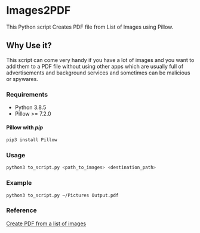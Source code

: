 # Images2PDF

This Python script Creates PDF file from List of Images using Pillow.

## Why Use it?

This script can come very handy if you have a lot of images and you want to add them to a PDF file without using other apps
which are usually full of advertisements and background services and sometimes can be malicious or spywares.

### Requirements

+ Python 3.8.5
+ Pillow >= 7.2.0

#### Pillow with *pip*

```bash
pip3 install Pillow
```
### Usage

```bash
python3 to_script.py <path_to_images> <destination_path>
```

### Example

```bash
python3 to_script.py ~/Pictures Output.pdf
```

### Reference

[Create PDF from a list of images](https://stackoverflow.com/questions/27327513/create-pdf-from-a-list-of-images)
